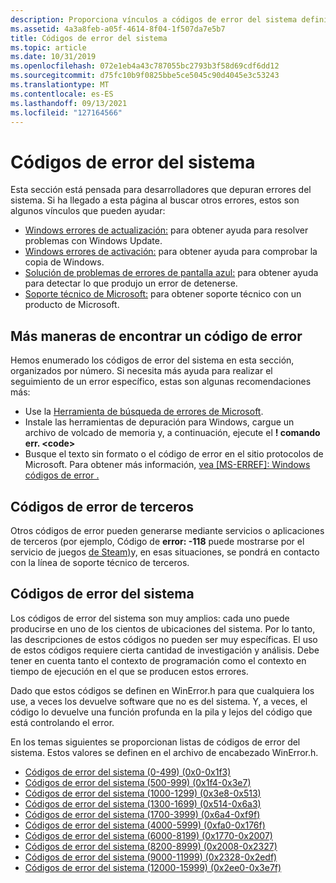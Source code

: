 ```yaml
---
description: Proporciona vínculos a códigos de error del sistema definidos en el archivo de encabezado WinError.h y está pensado para desarrolladores.
ms.assetid: 4a3a8feb-a05f-4614-8f04-1f507da7e5b7
title: Códigos de error del sistema
ms.topic: article
ms.date: 10/31/2019
ms.openlocfilehash: 072e1eb4a43c787055bc2793b3f58d69cdf6dd12
ms.sourcegitcommit: d75fc10b9f0825bbe5ce5045c90d4045e3c53243
ms.translationtype: MT
ms.contentlocale: es-ES
ms.lasthandoff: 09/13/2021
ms.locfileid: "127164566"
---
```

# <a name="system-error-codes"></a>Códigos de error del sistema

Esta sección está pensada para desarrolladores que depuran errores del sistema. Si ha llegado a esta página al buscar otros errores, estos son algunos vínculos que pueden ayudar:

* [Windows errores de actualización:](https://support.microsoft.com/help/10164/fix-windows-update-errors) para obtener ayuda para resolver problemas con Windows Update.
* [Windows errores de activación:](https://support.microsoft.com/help/10738/windows-10-get-help-with-activation-errors) para obtener ayuda para comprobar la copia de Windows.
* [Solución de problemas de errores de pantalla azul:](https://support.microsoft.com/help/14238/windows-10-troubleshoot-blue-screen-errors) para obtener ayuda para detectar lo que produjo un error de detenerse.
* [Soporte técnico de Microsoft:](https://support.microsoft.com) para obtener soporte técnico con un producto de Microsoft.

## <a name="more-ways-to-find-an-error-code"></a>Más maneras de encontrar un código de error

Hemos enumerado los códigos de error del sistema en esta sección, organizados por número. Si necesita más ayuda para realizar el seguimiento de un error específico, estas son algunas recomendaciones más:

* Use la [Herramienta de búsqueda de errores de Microsoft](system-error-code-lookup-tool.md).
*  Instale las herramientas de depuración para Windows, cargue un archivo de volcado de memoria y, a continuación, ejecute el **\! comando err. \<code>**
* Busque el texto sin formato o el código de error en el sitio protocolos de Microsoft. Para obtener más información, [vea [MS-ERREF]: Windows códigos de error .](/openspecs/windows_protocols/ms-erref/1bc92ddf-b79e-413c-bbaa-99a5281a6c90)

## <a name="third-party-error-codes"></a>Códigos de error de terceros

Otros códigos de error pueden generarse mediante servicios o aplicaciones de terceros (por ejemplo, Código de **error: -118** puede mostrarse por el servicio de juegos [de Steam)](https://support.steampowered.com/kb_cat.php?id=59)y, en esas situaciones, se pondrá en contacto con la línea de soporte técnico de terceros.

## <a name="system-error-codes"></a>Códigos de error del sistema

Los códigos de error del sistema son muy amplios: cada uno puede producirse en uno de los cientos de ubicaciones del sistema. Por lo tanto, las descripciones de estos códigos no pueden ser muy específicas. El uso de estos códigos requiere cierta cantidad de investigación y análisis. Debe tener en cuenta tanto el contexto de programación como el contexto en tiempo de ejecución en el que se producen estos errores. 

Dado que estos códigos se definen en WinError.h para que cualquiera los use, a veces los devuelve software que no es del sistema. Y, a veces, el código lo devuelve una función profunda en la pila y lejos del código que está controlando el error.

En los temas siguientes se proporcionan listas de códigos de error del sistema. Estos valores se definen en el archivo de encabezado WinError.h.

-   [Códigos de error del sistema (0-499) (0x0-0x1f3)](system-error-codes--0-499-.md)
-   [Códigos de error del sistema (500-999) (0x1f4-0x3e7)](system-error-codes--500-999-.md)
-   [Códigos de error del sistema (1000-1299) (0x3e8-0x513)](system-error-codes--1000-1299-.md)
-   [Códigos de error del sistema (1300-1699) (0x514-0x6a3)](system-error-codes--1300-1699-.md)
-   [Códigos de error del sistema (1700-3999) (0x6a4-0xf9f)](system-error-codes--1700-3999-.md)
-   [Códigos de error del sistema (4000-5999) (0xfa0-0x176f)](system-error-codes--4000-5999-.md)
-   [Códigos de error del sistema (6000-8199) (0x1770-0x2007)](system-error-codes--6000-8199-.md)
-   [Códigos de error del sistema (8200-8999) (0x2008-0x2327)](system-error-codes--8200-8999-.md)
-   [Códigos de error del sistema (9000-11999) (0x2328-0x2edf)](system-error-codes--9000-11999-.md)
-   [Códigos de error del sistema (12000-15999) (0x2ee0-0x3e7f)](system-error-codes--12000-15999-.md)
